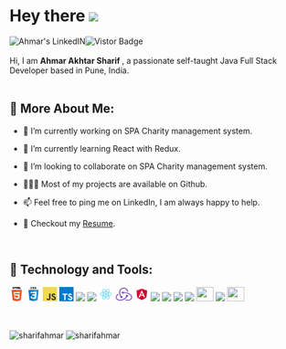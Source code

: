 
# Hey there <img src="https://media.giphy.com/media/hvRJCLFzcasrR4ia7z/giphy.gif" width="25px">

<a href="https://www.linkedin.com/in/ahmar-sharif/">
  <img align="left" alt="Ahmar's LinkedIN" src="https://img.shields.io/badge/-@Sharifahmar-0077B5?style=flat-square&amp;labelColor=0077B5&amp;logo=LinkedIn&amp;link=https://www.linkedin.com/in/ahmar-sharif/"/>
</a>
<a><img src="https://visitor-badge.glitch.me/badge?page_id=Sharifahmar.Sharifahmar" alt="Vistor Badge"></a>
<br />
<br />
Hi, I am <b> Ahmar Akhtar Sharif </b>, a passionate self-taught Java Full Stack Developer based in Pune, India.
<br />
<br />

## 🤵 More About Me:
- 🔭   I’m currently working on SPA Charity management system.

- 🌱   I’m currently learning React with Redux.

- 👯   I’m looking to collaborate on SPA Charity management system.

- 👨🏻‍💻   Most of my projects are available on Github.

- 📫   Feel free to ping me on LinkedIn, I am always happy to help.

- 📝   Checkout my [Resume]().

<br />
<h2> 🔨 Technology and Tools: </h2>
<img height="25" src="https://raw.githubusercontent.com/github/explore/80688e429a7d4ef2fca1e82350fe8e3517d3494d/topics/html/html.png"/>
<img height="25" src="https://raw.githubusercontent.com/github/explore/80688e429a7d4ef2fca1e82350fe8e3517d3494d/topics/css/css.png"/>
<img height="25" src="https://raw.githubusercontent.com/github/explore/80688e429a7d4ef2fca1e82350fe8e3517d3494d/topics/javascript/javascript.png"/>
<img height="25" src="https://raw.githubusercontent.com/github/explore/80688e429a7d4ef2fca1e82350fe8e3517d3494d/topics/typescript/typescript.png" />
<img height="25" src="https://cdn.freebiesupply.com/logos/thumbs/2x/bootstrap-4-logo.png">
<img height="25" src=" https://seeklogo.com/images/N/npm-logo-01B8642EDD-seeklogo.com.png">
<img height="25" src="https://raw.githubusercontent.com/github/explore/80688e429a7d4ef2fca1e82350fe8e3517d3494d/topics/react/react.png">
<img height="25" width="30" src="https://raw.githubusercontent.com/github/explore/5c058a388828bb5fde0bcafd4bc867b5bb3f26f3/topics/redux/redux.png">
<img height="25" src="https://raw.githubusercontent.com/github/explore/80688e429a7d4ef2fca1e82350fe8e3517d3494d/topics/angular/angular.png">
<img height="25" src="https://seeklogo.com/images/J/java-logo-7F8B35BAB3-seeklogo.com.png">
<img height="25" src="https://images.g2crowd.com/uploads/product/image/social_landscape/social_landscape_9d63a0ed04b871d3dacc8647b7f0927d/spring-boot.png">
<img height="25" src="https://p7.hiclipart.com/preview/263/506/483/oracle-database-oracle-corporation-postgresql-relational-database-management-system-oracle-logo-thumbnail.jpg">
<img height="25" src="https://spng.pngfind.com/pngs/s/418-4183674_microsoft-sql-server-logo-sql-server-logo-svg.png">
<img height="25" width="30" src="https://mpng.subpng.com/20180824/ktx/kisspng-mysql-workbench-computer-icons-logo-portable-netwo-thezedt-tech-tips-and-random-thoughts-5b80352110ca84.1955496015351288650688.jpg">
<img height="25" src="https://cdn3.iconfinder.com/data/icons/blue-ulitto/128/Developer_files_Bash_Shell_Script-512.png">
<img height="25" width="30" src="https://www.pngitem.com/pimgs/m/441-4419397_jenkins-logo-png-transparent-png.png">

 <br />
 <br />
 <br />

<p><img src="https://github-readme-stats.vercel.app/api?username=Sharifahmar&theme=dracula&show_icons=true&count_private=true&include_all_commits=true" alt="sharifahmar"/>
 <img height="195" src="https://github-readme-stats.vercel.app/api/top-langs/?username=Sharifahmar&hide=css,html&theme=dracula" alt="sharifahmar" /></p>
